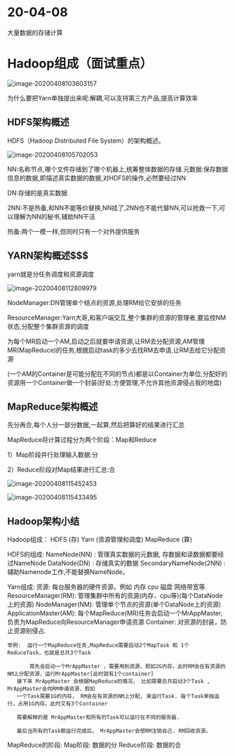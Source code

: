 # 20-04-08

大量数据的存储计算

# Hadoop组成（面试重点）

![image-20200408103603157](https://sumomoriaty.oss-cn-beijing.aliyuncs.com/image-20200408103603157.png)

为什么要把Yarn单独提出来呢:解耦,可以支持第三方产品,提高计算效率

## HDFS架构概述

HDFS（Hadoop Distributed File System）的架构概述。

![image-20200408105702053](https://sumomoriaty.oss-cn-beijing.aliyuncs.com/image-20200408105702053.png)

NN:名称节点,哪个文件存储到了哪个机器上,统筹整体数据的存储.元数据:保存数据信息的数据,即描述真实数据的数据,对HDFS的操作,必然要经过NN

DN:存储的是真实数据

2NN:不是热备,和NN不能等价替换,NN挂了,2NN也不能代替NN,可以抢救一下,可以理解为NN的秘书,辅助NN干活

热备:两个一模一样,但同时只有一个对外提供服务

## YARN架构概述$$$

yarn就是分任务调度和资源调度

![image-20200408112809979](https://sumomoriaty.oss-cn-beijing.aliyuncs.com/image-20200408112809979.png)

NodeManager:DN管理单个结点的资源,处理RM给它安排的任务

ResourceManager:Yarn大哥,和客户端交互,整个集群的资源的管理者,要监控NM状态,分配整个集群资源的调度

为每个MR启动一个AM,启动之后就要申请资源,让RM去分配资源,AM管理MR(MapReduce)的任务,根据启动task的多少去找RM去申请,让RM去给它分配资源

(一个AM的Container是可能分配在不同的节点)都是以Container为单位,分配好的资源用一个Container做一个封装(好处:方便管理,不允许其他资源侵占我的地盘)

## MapReduce架构概述

先分再合,每个人分一部分数据,一起算,然后把算好的结果进行汇总

MapReduce将计算过程分为两个阶段：Map和Reduce

1）Map阶段并行处理输入数据:分

2）Reduce阶段对Map结果进行汇总:合

![image-20200408115452453](https://sumomoriaty.oss-cn-beijing.aliyuncs.com/image-20200408115452453.png)



![image-20200408115433495](https://sumomoriaty.oss-cn-beijing.aliyuncs.com/image-20200408115433495.png)

## Hadoop架构小结

Hadoop组成：
    HDFS  (存)
    Yarn  (资源管理和调度)
    MapReduce (算)

HDFS的组成:
    NameNode(NN) : 管理真实数据的元数据, 存数据和读数据都要经过NameNode
    DataNode(DN) : 存储真实的数据
    SecondaryNameNode(2NN) :  辅助Namenode工作,不能替换NameNode。

Yarn组成:
    资源: 每台服务器的硬件资源，例如 内存  cpu  磁盘  网络带宽等. 
    ResourceManager(RM): 管理集群中所有的资源(内存，cpu等)(每个DataNode上的资源)
    NodeManager(NM):     管理单个节点的资源(单个DataNode上的资源)
    ApplicationMaster(AM): 每个MapReduce(MR)任务会启动一个MrAppMaster, 负责为MapReduce向ResourceManager申请资源
    Container:  对资源的封装，防止资源别侵占.

    举例:  运行一个MapReduce任务,MapReduce需要启动2个MapTask 和 1个 ReduceTask，也就是总共3个Task
    
           首先会启动一个MrAppMaster ，需要用到资源，假如2G内存，此时RM会在有资源的NM上分配资源，运行MrAppMaster[此时就有1个container]
       接下来 MrAppMaster 会根据MapReduce的情况， 比如需要总共启动3个Task , MrAppMaster会向RM申请资源，假如
       一个Task需要1G的内存， RM会在有资源的NM上分配, 来运行Task. 每个Task单独运行，占用1G内存。此时又有3个Container
    
       需要解释的是 MrAppMaster和所有的Task可以运行在不同的服务器.
    
       最后当所有的Task都运行完成后， MrAppMaster会想RM注销自己. RM回收资源。

MapReduce的阶段:
	Map阶段:  数据的分
	Reduce阶段: 数据的合